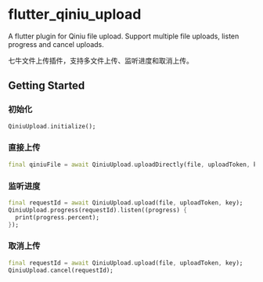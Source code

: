# flutter_qiniu_upload

A flutter plugin for Qiniu file upload. Support multiple file uploads, listen progress and cancel uploads. 

七牛文件上传插件，支持多文件上传、监听进度和取消上传。

## Getting Started

### 初始化

```dart
QiniuUpload.initialize();
```


### 直接上传

```dart
final qiniuFile = await QiniuUpload.uploadDirectly(file, uploadToken, key);
```


### 监听进度
```dart
final requestId = await QiniuUpload.upload(file, uploadToken, key);
QiniuUpload.progress(requestId).listen((progress) {
  print(progress.percent);
});
```

### 取消上传

```dart
final requestId = await QiniuUpload.upload(file, uploadToken, key);
QiniuUpload.cancel(requestId);
```
